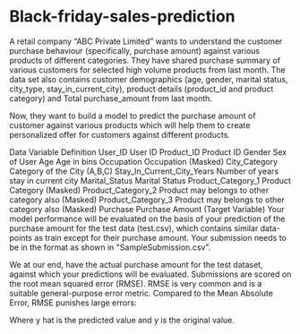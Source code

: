 # Black-friday-sales-prediction

A retail company “ABC Private Limited” wants to understand the customer purchase behaviour (specifically, purchase amount) against various products of different categories. They have shared purchase summary of various customers for selected high volume products from last month.
The data set also contains customer demographics (age, gender, marital status, city_type, stay_in_current_city), product details (product_id and product category) and Total purchase_amount from last month.

Now, they want to build a model to predict the purchase amount of customer against various products which will help them to create personalized offer for customers against different products.

Data
Variable	Definition
User_ID	User ID
Product_ID	Product ID
Gender	Sex of User
Age	Age in bins
Occupation	Occupation (Masked)
City_Category	Category of the City (A,B,C)
Stay_In_Current_City_Years	Number of years stay in current city
Marital_Status	Marital Status
Product_Category_1	Product Category (Masked)
Product_Category_2	Product may belongs to other category also (Masked)
Product_Category_3	Product may belongs to other category also (Masked)
Purchase	Purchase Amount (Target Variable)
Your model performance will be evaluated on the basis of your prediction of the purchase amount for the test data (test.csv), which contains similar data-points as train except for their purchase amount. Your submission needs to be in the format as shown in "SampleSubmission.csv".

We at our end, have the actual purchase amount for the test dataset, against which your predictions will be evaluated. Submissions are scored on the root mean squared error (RMSE). RMSE is very common and is a suitable general-purpose error metric. Compared to the Mean Absolute Error, RMSE punishes large errors:


Where y hat is the predicted value and y is the original value.
